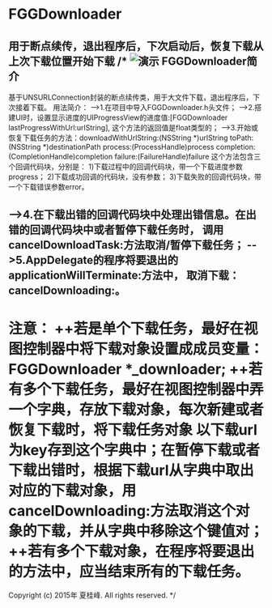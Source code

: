 # FGGDownloader
用于断点续传，退出程序后，下次启动后，恢复下载从上次下载位置开始下载
/*
![演示](file:///Users/xiaguifeng/Desktop/11.gif)
 FGGDownloader简介
---------------------------------------------------------------------------------------------
 基于UNSURLConnection封装的断点续传类，用于大文件下载，退出程序后，下次接着下载。
 用法简介：
 -->1.在项目中导入FGGDownloader.h头文件；
 -->2.搭建UI时，设置显示进度的UIProgressView的进度值:[FGGDownloader lastProgressWithUrl:urlString],
      这个方法的返回值是float类型的；
 -->3.开始或恢复下载任务的方法：downloadWithUrlString:(NSString *)urlString
                                                        toPath:(NSString *)destinationPath
                                                       process:(ProcessHandle)process
                                                    completion:(CompletionHandle)completion
                                                       failure:(FailureHandle)failure
      这个方法包含三个回调代码块，分别是：
      1)下载过程中的回调代码块，带一个下载进度参数progress；
      2)下载成功回调的代码块，没有参数；
      3)下载失败的回调代码块，带一个下载错误参数error。
 
-->4.在下载出错的回调代码块中处理出错信息。在出错的回调代码块中或者暂停下载任务时，
     调用cancelDownloadTask:方法取消/暂停下载任务；
-->5.AppDelegate的程序将要退出的applicationWillTerminate:方法中，
     取消下载：cancelDownloading:。
---------------------------------------------------------------------------------------------
 注意：
 ++若是单个下载任务，最好在视图控制器中将下载对象设置成成员变量：FGGDownloader *_downloader;
 ++若有多个下载任务，最好在视图控制器中弄一个字典，存放下载对象，每次新建或者恢复下载时，将下载任务对象
   以下载url为key存到这个字典中；在暂停下载或者下载出错时，根据下载url从字典中取出对应的下载对象，用
   cancelDownloading:方法取消这个对象的下载，并从字典中移除这个键值对；
 ++若有多个下载对象，在程序将要退出的方法中，应当结束所有的下载任务。
==============================================================================================
Copyright (c) 2015年 夏桂峰. All rights reserved.
*/
